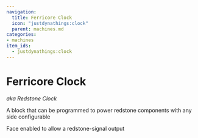 ```yaml
---
navigation:
  title: Ferricore Clock
  icon: "justdynathings:clock"
  parent: machines.md
categories:
- machines
item_ids:
  - justdynathings:clock
---
```


# Ferricore Clock
*aka Redstone Clock*

A block that can be programmed to power redstone components with any side configurable

<GameScene zoom="8">
  <ImportStructure src="../nbt/clock.nbt" />

  <BoxAnnotation color="#FF0000" min="0.6 1.05 0.6" max="0.4 1.05 0.4">
        Face enabled to allow a redstone-signal output
  </BoxAnnotation>

</GameScene>

<RecipeFor id="justdynathings:clock" />
